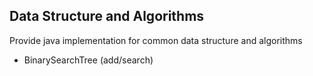 ## Data Structure and Algorithms

Provide java implementation for common data structure and algorithms

* BinarySearchTree (add/search)


